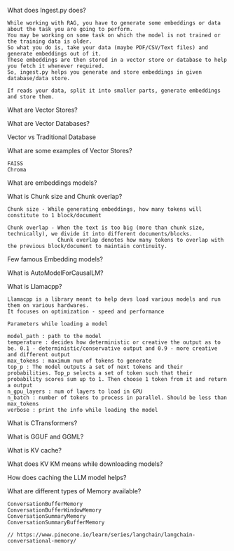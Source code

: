 What does Ingest.py does?

    While working with RAG, you have to generate some embeddings or data about the task you are going to perform.
    You may be working on some task on which the model is not trained or the training data is older.
    So what you do is, take your data (maybe PDF/CSV/Text files) and generate embeddings out of it.
    These embeddings are then stored in a vector store or database to help you fetch it whenever required.
    So, ingest.py helps you generate and store embeddings in given database/data store.

    If reads your data, split it into smaller parts, generate embeddings and store them.

What are Vector Stores?

What are Vector Databases?

Vector vs Traditional Database

What are some examples of Vector Stores?

    FAISS
    Chroma

What are embeddings models?

What is Chunk size and Chunk overlap?

    Chunk size - While generating embeddings, how many tokens will constitute to 1 block/document

    Chunk overlap - When the text is too big (more than chunk size, technically), we divide it into different documents/blocks.
                    Chunk overlap denotes how many tokens to overlap with the previous block/document to maintain continuity.

Few famous Embedding models?

What is AutoModelForCausalLM?

What is Llamacpp?

    Llamacpp is a library meant to help devs load various models and run them on various hardwares.
    It focuses on optimization - speed and performance

    Parameters while loading a model

    model_path : path to the model
    temperature : decides how deterministic or creative the output as to be. 0.1 - deterministic/conservative output and 0.9 - more creative and different output
    max_tokens : maximum num of tokens to generate
    top_p : The model outputs a set of next tokens and their probabilities. Top_p selects a set of token such that their      probability scores sum up to 1. Then choose 1 token from it and return a output
    n_gpu_layers : num of layers to load in GPU
    n_batch : number of tokens to process in parallel. Should be less than max_tokens
    verbose : print the info while loading the model

What is CTransformers?

What is GGUF and GGML?

What is KV cache?

What does KV KM means while downloading models?

How does caching the LLM model helps?

What are different types of Memory available?
    
    ConversationBufferMemory
    ConversationBufferWindowMemory
    ConversationSummaryMemory
    ConversationSummaryBufferMemory

    // https://www.pinecone.io/learn/series/langchain/langchain-conversational-memory/